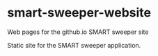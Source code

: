 # smart-sweeper-website
Web pages for the github.io SMART sweeper site

Static site for the SMART sweeper application.  

